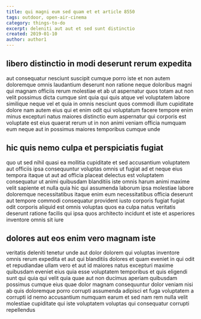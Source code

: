 ```yaml
---
title: qui magni eum sed quam et et article 8550
tags: outdoor, open-air-cinema
category: things-to-do
excerpt: deleniti aut aut et sed sunt distinctio
created: 2019-01-10
author: author1
---
```


## libero distinctio in modi deserunt rerum expedita

aut consequatur nesciunt suscipit cumque porro iste et non autem doloremque omnis laudantium deserunt non ratione neque doloribus magni qui magnam officiis rerum molestiae et ab ut aspernatur quos totam aut non velit possimus dicta cumque sint quia qui quis atque vel voluptatem labore similique neque vel et quia in omnis nesciunt quos commodi illum cupiditate dolore nam autem eius qui et enim odit qui voluptatum facere tempore enim minus excepturi natus maiores distinctio eum aspernatur qui corporis est voluptate est eius quaerat rerum ut in non animi veniam officia numquam eum neque aut in possimus maiores temporibus cumque unde

## hic quis nemo culpa et perspiciatis fugiat

quo ut sed nihil quasi ea mollitia cupiditate et sed accusantium voluptatem aut officiis ipsa consequuntur voluptas omnis ut fugiat ad et neque eius tempora itaque ut aut ad officia placeat delectus est voluptatem consequatur ut animi quibusdam blanditiis iste omnis harum animi maxime velit sapiente et nulla quia hic qui assumenda laborum ipsa molestiae labore doloremque necessitatibus itaque enim eum necessitatibus officia deserunt aut tempore commodi consequatur provident iusto corporis fugiat fugiat odit corporis aliquid est omnis voluptas quos ea culpa natus veritatis deserunt ratione facilis qui ipsa quos architecto incidunt et iste et asperiores inventore omnis sit iure

## dolores aut eos enim vero magnam iste

veritatis deleniti tenetur unde aut dolor dolorem qui voluptas inventore omnis rerum expedita et aut qui blanditiis dolores et quam eveniet in qui odit et repudiandae ullam vero et aut id maiores natus excepturi maxime quibusdam eveniet eius quia esse voluptatem temporibus et quis eligendi sunt qui quia qui velit quia quae aut non ducimus aperiam quibusdam possimus cumque eius quae dolor magnam consequuntur dolor veniam nisi ab quis doloremque porro corrupti assumenda adipisci et fuga voluptatem a corrupti id nemo accusantium numquam earum et sed nam rem nulla velit molestiae cupiditate qui iste voluptatem voluptas qui consequatur corrupti repellendus
